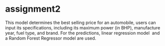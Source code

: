 # assignment2
This model determines the best selling price for an automobile, users can input its specifications, including its maximum power (in BHP), manufacture year, fuel type, and brand. For the predictions, linear regression model  and a Random Forest Regressor model are used.
